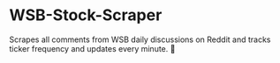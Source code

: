 # WSB-Stock-Scraper
Scrapes all comments from WSB daily discussions on Reddit and tracks ticker frequency and updates every minute. 🚀

